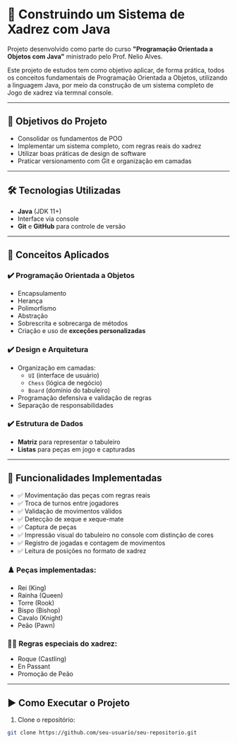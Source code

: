 # 🚀 Construindo um Sistema de Xadrez com Java

Projeto desenvolvido como parte do curso **"Programação Orientada a Objetos com Java"** ministrado pelo Prof. Nelio Alves.

Este projeto de estudos tem como objetivo aplicar, de forma prática, todos os conceitos fundamentais de Programação Orientada a Objetos, utilizando a linguagem Java, por meio da construção de um sistema completo de Jogo de xadrez via termnal console.

---

## 🎯 Objetivos do Projeto

- Consolidar os fundamentos de POO
- Implementar um sistema completo, com regras reais do xadrez
- Utilizar boas práticas de design de software
- Praticar versionamento com Git e organização em camadas

---

## 🛠️ Tecnologias Utilizadas

- **Java** (JDK 11+)
- Interface via console
- **Git** e **GitHub** para controle de versão

---

## 🧠 Conceitos Aplicados

### ✔️ Programação Orientada a Objetos

- Encapsulamento
- Herança
- Polimorfismo
- Abstração
- Sobrescrita e sobrecarga de métodos
- Criação e uso de **exceções personalizadas**

### ✔️ Design e Arquitetura

- Organização em camadas:
  - `UI` (interface de usuário)
  - `Chess` (lógica de negócio)
  - `Board` (domínio do tabuleiro)
- Programação defensiva e validação de regras
- Separação de responsabilidades

### ✔️ Estrutura de Dados

- **Matriz** para representar o tabuleiro
- **Listas** para peças em jogo e capturadas

---

## 🧩 Funcionalidades Implementadas

- ✅ Movimentação das peças com regras reais
- ✅ Troca de turnos entre jogadores
- ✅ Validação de movimentos válidos
- ✅ Detecção de xeque e xeque-mate
- ✅ Captura de peças
- ✅ Impressão visual do tabuleiro no console com distinção de cores
- ✅ Registro de jogadas e contagem de movimentos
- ✅ Leitura de posições no formato de xadrez

### ♟️ Peças implementadas:
- Rei (King)
- Rainha (Queen)
- Torre (Rook)
- Bispo (Bishop)
- Cavalo (Knight)
- Peão (Pawn)

### 🧙‍♂️ Regras especiais do xadrez:

- Roque (Castling)
- En Passant
- Promoção de Peão

---

## ▶️ Como Executar o Projeto

1. Clone o repositório:

```bash
git clone https://github.com/seu-usuario/seu-repositorio.git
